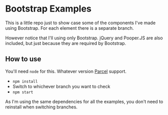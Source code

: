 # Bootstrap Examples

This is a little repo just to show case some of the components I've made using Bootstrap. For each element there is a separate branch.

However notice that I'll using only Bootstrap. jQuery and Pooper.JS are also included, but just because they are required by Bootstrap. 

## How to use

You'll need `node` for this. Whatever version [Parcel](https://parceljs.org/) support.

- `npm install`
- Switch to whichever branch you want to check
- `npm start`

As I'm using the same dependencies for all the examples, you don't need to reinstall when switching branches.
